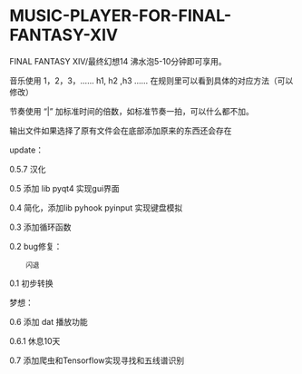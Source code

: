 # MUSIC-PLAYER-FOR-FINAL-FANTASY-XIV
FINAL FANTASY XIV/最终幻想14
沸水泡5-10分钟即可享用。



音乐使用 1，2，3，……  h1, h2 ,h3 ……   在规则里可以看到具体的对应方法（可以修改）

节奏使用 “|” 加标准时间的倍数，如标准节奏一拍，可以什么都不加。

输出文件如果选择了原有文件会在底部添加原来的东西还会存在





update：

0.5.7 汉化

0.5 添加 lib pyqt4 实现gui界面

0.4 简化，添加lib pyhook pyinput 实现键盘模拟

0.3 添加循环函数

0.2 bug修复：

        闪退

0.1 初步转换







梦想：

0.6 添加 dat 播放功能

0.6.1 休息10天

0.7 添加爬虫和Tensorflow实现寻找和五线谱识别
